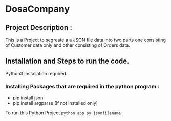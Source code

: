 # DosaCompany

## Project Description :

This is a Project to segreate a a JSON file data into two parts one consisting of Customer data only and other consisting of Orders data.

## Installation and Steps to run the code.

Python3 installation required.

### Installing Packages that are required in the python program :

- pip install json 
- pip install argparse
(If not installed only)

To run this Python Project `python app.py jsonfilename`
